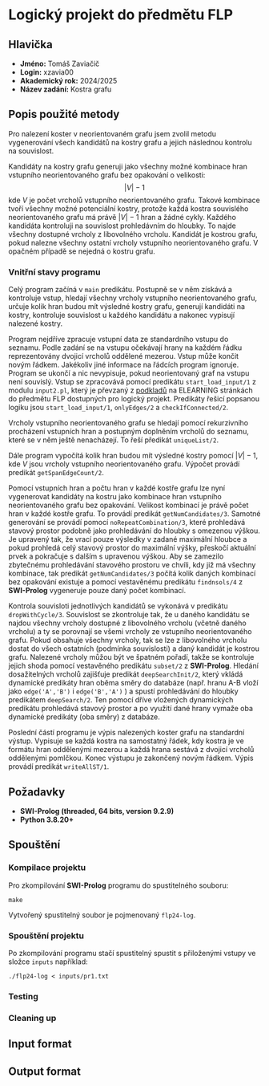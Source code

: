 # Logický projekt do předmětu FLP

## Hlavička

- **Jméno:** Tomáš Zaviačič  
- **Login:** xzavia00  
- **Akademický rok:** 2024/2025  
- **Název zadání:** Kostra grafu  

## Popis použité metody

Pro nalezení koster v neorientovaném grafu jsem zvolil metodu vygenerování všech kandidátů na kostry grafu a jejich následnou kontrolu na souvislost.

Kandidáty na kostry grafu generuji jako všechny možné kombinace hran vstupního neorientovaného grafu bez opakování o velikosti:
$$|V| - 1$$
kde $V$ je počet vrcholů vstupního neorientovaného grafu. Takové kombinace tvoří všechny možné potenciální kostry, protože každá kostra souvislého neorientovaného grafu má právě $|V| - 1$ hran a žádné cykly. Každého kandidáta kontroluji na souvislost prohledávním do hloubky. To najde všechny dostupné vrcholy z libovolného vrcholu. Kandidát je kostrou grafu, pokud nalezne všechny ostatní vrcholy vstupního neorientovaného grafu. V opačném případě se nejedná o kostru grafu. 

### Vnitřní stavy programu

Celý program začíná v `main` predikátu. Postupně se v něm získává a kontroluje vstup, hledají všechny vrcholy vstupního neorientovaného grafu, určuje kolik hran budou mít výsledné kostry grafu, generují kandidáti na kostry, kontroluje souvislost u každého kandidátu a nakonec vypisují nalezené kostry. 

Program nejdříve zpracuje vstupní data ze standardního vstupu do seznamu. Podle zadání se na vstupu očekávají hrany na každém řádku reprezentovány dvojicí vrcholů oddělené mezerou. Vstup může končit novým řádkem. Jakékoliv jiné informace na řádcích program ignoruje. Program se ukončí a nic nevypisuje, pokud neorientovaný graf na vstupu není souvislý. Vstup se zpracovává pomocí predikátu `start_load_input/1` z modulu `input2.pl`, který je převzaný z [podkladů](https://moodle.vut.cz/pluginfile.php/1109152/mod_resource/content/1/input2.pl) na ELEARNING stránkách do předmětu FLP dostupných pro logický projekt. Predikáty řešicí popsanou logiku jsou `start_load_input/1`, `onlyEdges/2` a `checkIfConnected/2`.

Vrcholy vstupního neorientovaného grafu se hledají pomocí rekurzivního procházení vstupních hran a postupným doplněním vrcholů do seznamu, které se v něm ještě nenacházejí. To řeší předikát `uniqueList/2`.

Dále program vypočítá kolik hran budou mít výsledné kostry pomocí $|V| - 1$, kde $V$ jsou vrcholy vstupního neorientovaného grafu. Výpočet provádí predikát `getSpanEdgeCount/2`.

Pomocí vstupních hran a počtu hran v každé kostře grafu lze nyní vygenerovat kandidáty na kostru jako kombinace hran vstupního neorientovaného grafu bez opakování. Velikost kombinací je právě počet hran v každé kostře grafu. To provádí predikát `getNumCandidates/3`. Samotné generování se provádí pomocí `noRepeatCombination/3`, které prohledává stavový prostor podobně jako prohledávání do hloubky s omezenou výškou. Je upravený tak, že vrací pouze výsledky v zadané maximální hloubce a pokud prohledá celý stavový prostor do maximální výšky, přeskočí aktuální prvek a pokračuje s dalším s upravenou výškou. Aby se zamezilo zbytečnému prohledávání stavového prostoru ve chvíli, kdy již má všechny kombinace, tak predikát `getNumCandidates/3` počítá kolik daných kombinací bez opakování existuje a pomocí vestavěnému predikátu `findnsols/4` z **SWI-Prolog** vygeneruje pouze daný počet kombinací.

Kontrola souvisloti jednotlivých kandidátů se vykonává v predikátu `dropWithCycle/3`. Souvislost se zkontroluje tak, že u daného kandidátu se najdou všechny vrcholy dostupné z libovolného vrcholu (včetně daného vrcholu) a ty se porovnají se všemi vrcholy ze vstupního neorientovaného grafu. Pokud obsahuje všechny vrcholy, tak se lze z libovolného vrcholu dostat do všech ostatních (podmínka souvislosti) a daný kandidát je kostrou grafu. Nalezené vrcholy můžou být ve špatném pořadí, takže se kontroluje jejich shoda pomocí vestavěného predikátu `subset/2` z **SWI-Prolog**. Hledání dosažitelných vrcholů zajišťuje predikát `deepSearchInit/2`, který vkládá dynamické predikáty hran oběma směry do databáze (např. hranu A-B vloží jako `edge('A','B')` i `edge('B','A')` ) a spustí prohledávání do hloubky predikátem `deepSearch/2`. Ten pomocí dříve vložených dynamických predikátu prohledává stavový prostor a po využití dané hrany vymaže oba dynamické predikáty (oba směry) z databáze.

Poslední částí programu je výpis nalezených koster grafu na standardní výstup. Vypisuje se každá kostra na samostatný řádek, kdy kostra je ve formátu hran oddělenými mezerou a každá hrana sestává z dvojicí vrcholů oddělenými pomlčkou. Konec výstupu je zakončený novým řádkem. Výpis provádí predikát `writeAllST/1`.

## Požadavky

- **SWI-Prolog (threaded, 64 bits, version 9.2.9)**
- **Python 3.8.20+**

## Spouštění

### Kompilace projektu

Pro zkompilování **SWI-Prolog** programu do spustitelného souboru:
 
```
make
```

Vytvořený spustitelný soubor je pojmenovaný `flp24-log`.

### Spouštění projektu

Po zkompilování programu stačí spustitelný spustit s přiloženými vstupy ve složce `inputs` například:

```
./flp24-log < inputs/pr1.txt
```

### Testing

### Cleaning up

## Input format

## Output format